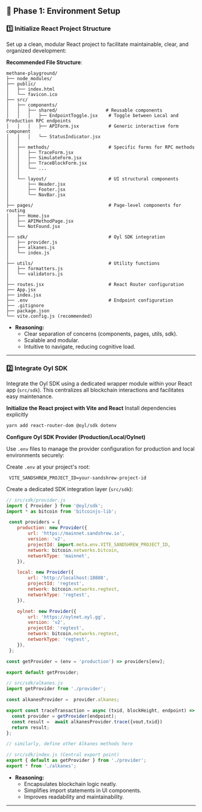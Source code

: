 ## 🚩 Phase 1: Environment Setup 

### 1️⃣ **Initialize React Project Structure**

Set up a clean, modular React project to facilitate maintainable, clear, and organized development:

**Recommended File Structure**:

```
methane-playground/
├── node_modules/
├── public/
│   ├── index.html
│   └── favicon.ico
├── src/
│   ├── components/
│   │   ├── shared/                  # Reusable components
│   │   │   ├── EndpointToggle.jsx    # Toggle between Local and Production RPC endpoints
│   │   │   ├── APIForm.jsx           # Generic interactive form component
│   │   │   └── StatusIndicator.jsx
│   │
│   ├── methods/                      # Specific forms for RPC methods
│   │   ├── TraceForm.jsx
│   │   ├── SimulateForm.jsx
│   │   ├── TraceBlockForm.jsx
│   │   └── ... 
│   │
│   └── layout/                       # UI structural components
│       ├── Header.jsx
│       ├── Footer.jsx
│       └── NavBar.jsx
│
├── pages/                            # Page-level components for routing
│   ├── Home.jsx
│   ├── APIMethodPage.jsx
│   └── NotFound.jsx
│
├── sdk/                              # Oyl SDK integration
│   ├── provider.js
│   ├── alkanes.js
│   └── index.js
│
├── utils/                            # Utility functions
│   ├── formatters.js
│   └── validators.js
│
├── routes.jsx                        # React Router configuration
├── App.jsx
├── index.jsx
├── .env                              # Endpoint configuration
├── .gitignore
├── package.json
└── vite.config.js (recommended)
```

- **Reasoning:**
  - Clear separation of concerns (components, pages, utils, sdk).
  - Scalable and modular.
  - Intuitive to navigate, reducing cognitive load.

---

### 2️⃣ **Integrate Oyl SDK**

Integrate the Oyl SDK using a dedicated wrapper module within your React app (`src/sdk`). This centralizes all blockchain interactions and facilitates easy maintenance.

**Initialize the React project with Vite and React**
Install dependencies explicitly

```bash
yarn add react-router-dom @oyl/sdk dotenv
```

 **Configure Oyl SDK Provider (Production/Local/Oylnet)**

Use `.env` files to manage the provider configuration for production and local environments securely:

Create `.env` at your project's root:

```
 VITE_SANDSHREW_PROJECT_ID=your-sandshrew-project-id
```

Create a dedicated SDK integration layer (`src/sdk`):

```javascript
// src/sdk/provider.js
import { Provider } from '@oyl/sdk';
import * as bitcoin from 'bitcoinjs-lib';

 const providers = {
    production: new Provider({
        url: 'https://mainnet.sandshrew.io',
        version: 'v2',
        projectId: import.meta.env.VITE_SANDSHREW_PROJECT_ID,
        network: bitcoin.networks.bitcoin,
        networkType: 'mainnet',
    }),

    local: new Provider({
        url: 'http://localhost:18888',
        projectId: 'regtest',
        network: bitcoin.networks.regtest,
        networkType: 'regtest',
    }),

    oylnet: new Provider({
        url: 'https://oylnet.oyl.gg',
        version: 'v2',
        projectId: 'regtest',
        network: bitcoin.networks.regtest,
        networkType: 'regtest',
    }),
 };

const getProvider = (env = 'production') => providers[env];

export default getProvider;
```

```javascript
// src/sdk/alkanes.js
import getProvider from './provider';

const alkanesProvider =  provider.alkanes;

export const traceTransaction = async (txid, blockHeight, endpoint) => {
  const provider = getProvider(endpoint);
  const result =  await alkanesProvider.trace({vout,txid})
  return result;
};

// similarly, define other Alkanes methods here
```

```javascript
// src/sdk/index.js (Central export point)
export { default as getProvider } from './provider';
export * from './alkanes';
```

- **Reasoning:**
  - Encapsulates blockchain logic neatly.
  - Simplifies import statements in UI components.
  - Improves readability and maintainability.

---





